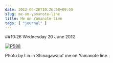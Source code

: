 ```yaml
---
date: 2012-06-20T10:26:58+09:00
slug: me-on-yamanote-line
title: Me on Yamanote line
tags: [ "journal" ]
---
```


##10:26 Wednesday 20 June 2012

[![P588](http://getfile8.posterous.com/getfile/files.posterous.com/thunderrabbit/tcviCpcsAsgIHjBkrptnvfGjjBDobbEoGojEuEkbFyzitgyeGkBsAaemIDkA/p588.jpg.scaled500.jpg)](http://getfile1.posterous.com/getfile/files.posterous.com/thunderrabbit/tcviCpcsAsgIHjBkrptnvfGjjBDobbEoGojEuEkbFyzitgyeGkBsAaemIDkA/p588.jpg.scaled1000.jpg)

Photo by Lin in Shinagawa of me on Yamanote line.
